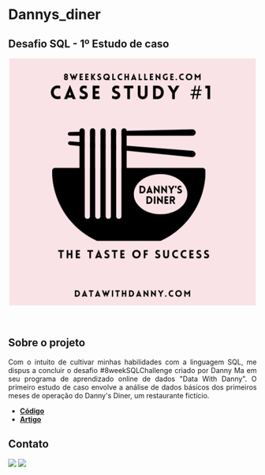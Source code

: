 # Dannys_diner
## Desafio SQL - 1º Estudo de caso
<p align="center">
  <img src="dannys_diner.png" height=500px>
</p>
<br/>

## Sobre o projeto
<p align="justify">
  Com o intuito de cultivar minhas habilidades com a linguagem SQL, me dispus a concluir o desafio #8weekSQLChallenge criado por Danny Ma em seu programa de aprendizado online de dados "Data With Danny". O primeiro estudo de caso envolve a análise de dados básicos dos primeiros meses de operação do Danny's Diner, um restaurante fictício.
</p>

* **[Código](https://github.com/nadinne94/dannys_diner/blob/main/dannys_diner.sql)**
* **[Artigo](https://www.linkedin.com/pulse/desafio-sql-dannys-diner-nadinne-cavalcante-fq4af/?trackingId=NcxOMuG1RQSvP52CU5ZVtQ%3D%3D)**

## Contato
<div>
  <a href="https://www.linkedin.com/in/nadinne-cavalcante/" target="_blank"><img src="https://img.shields.io/badge/-LinkedIn-%230077B5?style=for-the-badge&logo=linkedin&logoColor=white" target="_blank"></a>
  <a href="mailto:nadinnecavalcantesilva@gmail.com"><img src="https://img.shields.io/badge/-Gmail-%23333?style=for-the-badge&logo=gmail&logoColor=white" target="_blank"></a>
</div>
